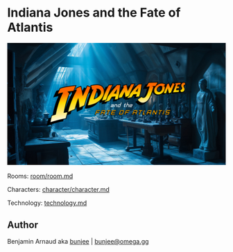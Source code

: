 # Indiana Jones and the Fate of Atlantis
<a href=""><img src="dist/screens/screen.jpg" alt="title" width="640px"></a>

Rooms: [room/room.md](dist/room/room.md)

Characters: [character/character.md](dist/character/character.md)

Technology: [technology.md](technology.md)

## Author

Benjamin Arnaud aka [bunjee](https://bunjee.me) | <bunjee@omega.gg>
